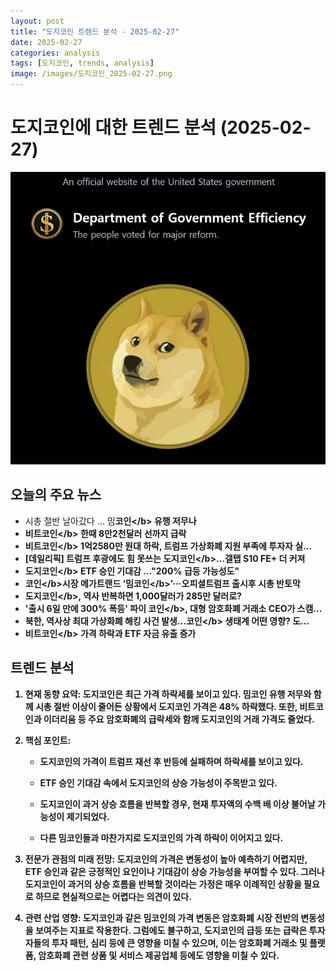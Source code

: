```yaml
---
layout: post
title: "도지코인 트렌드 분석 - 2025-02-27"
date: 2025-02-27
categories: analysis
tags: [도지코인, trends, analysis]
image: /images/도지코인_2025-02-27.png
---
```


# 도지코인에 대한 트렌드 분석 (2025-02-27)

![도지코인 관련 이미지](./images/도지코인_2025-02-27.png)

## 오늘의 주요 뉴스

- 시총 절반 날아갔다 … 밈<b>코인<\/b> 유행 저무나
- 비트<b>코인<\/b> 한때 8만2천달러 선까지 급락
- 비트<b>코인<\/b> 1억2580만 원대 하락, 트럼프 가상화폐 지원 부족에 투자자 실...
- [데일리픽] 트럼프 후광에도 힘 못쓰는 <b>도지코인<\/b>…갤탭 S10 FE+ 더 커져
- <b>도지코인<\/b> ETF 승인 기대감 …&quot;200% 급등 가능성도&quot;
- <b>코인<\/b>시장 메가트랜드 ‘밈<b>코인<\/b>’···오피셜트럼프 출시후 시총 반토막
- <b>도지코인<\/b>, 역사 반복하면 1,000달러가 285만 달러로?
- '출시 6일 만에 300% 폭등' 파이 <b>코인<\/b>, 대형 암호화폐 거래소 CEO가 스캠...
- 북한, 역사상 최대 가상화폐 해킹 사건 발생…<b>코인<\/b> 생태계 어떤 영향? 도...
- 비트<b>코인<\/b> 가격 하락과 ETF 자금 유출 증가

## 트렌드 분석

1. 현재 동향 요약: 도지코인은 최근 가격 하락세를 보이고 있다. 밈코인 유행 저무와 함께 시총 절반 이상이 줄어든 상황에서 도지코인 가격은 48% 하락했다. 또한, 비트코인과 이더리움 등 주요 암호화폐의 급락세와 함께 도지코인의 거래 가격도 줄었다. 



2. 핵심 포인트:

   - 도지코인의 가격이 트럼프 재선 후 반등에 실패하며 하락세를 보이고 있다.

   - ETF 승인 기대감 속에서 도지코인의 상승 가능성이 주목받고 있다.

   - 도지코인이 과거 상승 흐름을 반복할 경우, 현재 투자액의 수백 배 이상 불어날 가능성이 제기되었다.

   - 다른 밈코인들과 마찬가지로 도지코인의 가격 하락이 이어지고 있다.



3. 전문가 관점의 미래 전망: 도지코인의 가격은 변동성이 높아 예측하기 어렵지만, ETF 승인과 같은 긍정적인 요인이나 기대감이 상승 가능성을 부여할 수 있다. 그러나 도지코인이 과거의 상승 흐름을 반복할 것이라는 가정은 매우 이례적인 상황을 필요로 하므로 현실적으로는 어렵다는 의견이 있다.



4. 관련 산업 영향: 도지코인과 같은 밈코인의 가격 변동은 암호화폐 시장 전반의 변동성을 보여주는 지표로 작용한다. 그럼에도 불구하고, 도지코인의 급등 또는 급락은 투자자들의 투자 패턴, 심리 등에 큰 영향을 미칠 수 있으며, 이는 암호화폐 거래소 및 플랫폼, 암호화폐 관련 상품 및 서비스 제공업체 등에도 영향을 미칠 수 있다.
